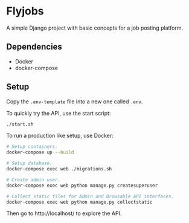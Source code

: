 # Flyjobs

A simple Django project with basic concepts for a job posting platform.


## Dependencies

- Docker
- docker-compose


## Setup

Copy the `.env-template` file into a new one called `.env`.

To quickly try the API, use the start script:
```bash
./start.sh
```

To run a production like setup, use Docker:
```bash
# Setup containers.
docker-compose up --build

# Setup database.
docker-compose exec web ./migrations.sh

# Create admin user.
docker-compose exec web python manage.py createsuperuser

# Collect static files for Admin and Browsable API interfaces.
docker-compose exec web python manage.py collectstatic
```

Then go to http://localhost/ to explore the API.
